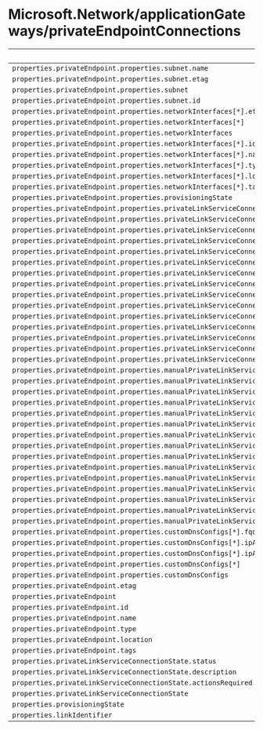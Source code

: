 # Microsoft.Network/applicationGateways/privateEndpointConnections

| Default Path | Alias |
|---|---|
| `properties.privateEndpoint.properties.subnet.name` | `Microsoft.Network/applicationGateways/privateEndpointConnections/privateEndpoint.subnet.name` |
| `properties.privateEndpoint.properties.subnet.etag` | `Microsoft.Network/applicationGateways/privateEndpointConnections/privateEndpoint.subnet.etag` |
| `properties.privateEndpoint.properties.subnet` | `Microsoft.Network/applicationGateways/privateEndpointConnections/privateEndpoint.subnet` |
| `properties.privateEndpoint.properties.subnet.id` | `Microsoft.Network/applicationGateways/privateEndpointConnections/privateEndpoint.subnet.id` |
| `properties.privateEndpoint.properties.networkInterfaces[*].etag` | `Microsoft.Network/applicationGateways/privateEndpointConnections/privateEndpoint.networkInterfaces[*].etag` |
| `properties.privateEndpoint.properties.networkInterfaces[*]` | `Microsoft.Network/applicationGateways/privateEndpointConnections/privateEndpoint.networkInterfaces[*]` |
| `properties.privateEndpoint.properties.networkInterfaces` | `Microsoft.Network/applicationGateways/privateEndpointConnections/privateEndpoint.networkInterfaces` |
| `properties.privateEndpoint.properties.networkInterfaces[*].id` | `Microsoft.Network/applicationGateways/privateEndpointConnections/privateEndpoint.networkInterfaces[*].id` |
| `properties.privateEndpoint.properties.networkInterfaces[*].name` | `Microsoft.Network/applicationGateways/privateEndpointConnections/privateEndpoint.networkInterfaces[*].name` |
| `properties.privateEndpoint.properties.networkInterfaces[*].type` | `Microsoft.Network/applicationGateways/privateEndpointConnections/privateEndpoint.networkInterfaces[*].type` |
| `properties.privateEndpoint.properties.networkInterfaces[*].location` | `Microsoft.Network/applicationGateways/privateEndpointConnections/privateEndpoint.networkInterfaces[*].location` |
| `properties.privateEndpoint.properties.networkInterfaces[*].tags` | `Microsoft.Network/applicationGateways/privateEndpointConnections/privateEndpoint.networkInterfaces[*].tags` |
| `properties.privateEndpoint.properties.provisioningState` | `Microsoft.Network/applicationGateways/privateEndpointConnections/privateEndpoint.provisioningState` |
| `properties.privateEndpoint.properties.privateLinkServiceConnections[*].properties.provisioningState` | `Microsoft.Network/applicationGateways/privateEndpointConnections/privateEndpoint.privateLinkServiceConnections[*].provisioningState` |
| `properties.privateEndpoint.properties.privateLinkServiceConnections[*].properties.privateLinkServiceId` | `Microsoft.Network/applicationGateways/privateEndpointConnections/privateEndpoint.privateLinkServiceConnections[*].privateLinkServiceId` |
| `properties.privateEndpoint.properties.privateLinkServiceConnections[*].properties.groupIds[*]` | `Microsoft.Network/applicationGateways/privateEndpointConnections/privateEndpoint.privateLinkServiceConnections[*].groupIds[*]` |
| `properties.privateEndpoint.properties.privateLinkServiceConnections[*].properties.groupIds` | `Microsoft.Network/applicationGateways/privateEndpointConnections/privateEndpoint.privateLinkServiceConnections[*].groupIds` |
| `properties.privateEndpoint.properties.privateLinkServiceConnections[*].properties.requestMessage` | `Microsoft.Network/applicationGateways/privateEndpointConnections/privateEndpoint.privateLinkServiceConnections[*].requestMessage` |
| `properties.privateEndpoint.properties.privateLinkServiceConnections[*].properties.privateLinkServiceConnectionState.status` | `Microsoft.Network/applicationGateways/privateEndpointConnections/privateEndpoint.privateLinkServiceConnections[*].privateLinkServiceConnectionState.status` |
| `properties.privateEndpoint.properties.privateLinkServiceConnections[*].properties.privateLinkServiceConnectionState.description` | `Microsoft.Network/applicationGateways/privateEndpointConnections/privateEndpoint.privateLinkServiceConnections[*].privateLinkServiceConnectionState.description` |
| `properties.privateEndpoint.properties.privateLinkServiceConnections[*].properties.privateLinkServiceConnectionState.actionsRequired` | `Microsoft.Network/applicationGateways/privateEndpointConnections/privateEndpoint.privateLinkServiceConnections[*].privateLinkServiceConnectionState.actionsRequired` |
| `properties.privateEndpoint.properties.privateLinkServiceConnections[*].properties.privateLinkServiceConnectionState` | `Microsoft.Network/applicationGateways/privateEndpointConnections/privateEndpoint.privateLinkServiceConnections[*].privateLinkServiceConnectionState` |
| `properties.privateEndpoint.properties.privateLinkServiceConnections[*].name` | `Microsoft.Network/applicationGateways/privateEndpointConnections/privateEndpoint.privateLinkServiceConnections[*].name` |
| `properties.privateEndpoint.properties.privateLinkServiceConnections[*].type` | `Microsoft.Network/applicationGateways/privateEndpointConnections/privateEndpoint.privateLinkServiceConnections[*].type` |
| `properties.privateEndpoint.properties.privateLinkServiceConnections[*].etag` | `Microsoft.Network/applicationGateways/privateEndpointConnections/privateEndpoint.privateLinkServiceConnections[*].etag` |
| `properties.privateEndpoint.properties.privateLinkServiceConnections[*]` | `Microsoft.Network/applicationGateways/privateEndpointConnections/privateEndpoint.privateLinkServiceConnections[*]` |
| `properties.privateEndpoint.properties.privateLinkServiceConnections` | `Microsoft.Network/applicationGateways/privateEndpointConnections/privateEndpoint.privateLinkServiceConnections` |
| `properties.privateEndpoint.properties.privateLinkServiceConnections[*].id` | `Microsoft.Network/applicationGateways/privateEndpointConnections/privateEndpoint.privateLinkServiceConnections[*].id` |
| `properties.privateEndpoint.properties.manualPrivateLinkServiceConnections[*].properties.provisioningState` | `Microsoft.Network/applicationGateways/privateEndpointConnections/privateEndpoint.manualPrivateLinkServiceConnections[*].provisioningState` |
| `properties.privateEndpoint.properties.manualPrivateLinkServiceConnections[*].properties.privateLinkServiceId` | `Microsoft.Network/applicationGateways/privateEndpointConnections/privateEndpoint.manualPrivateLinkServiceConnections[*].privateLinkServiceId` |
| `properties.privateEndpoint.properties.manualPrivateLinkServiceConnections[*].properties.groupIds[*]` | `Microsoft.Network/applicationGateways/privateEndpointConnections/privateEndpoint.manualPrivateLinkServiceConnections[*].groupIds[*]` |
| `properties.privateEndpoint.properties.manualPrivateLinkServiceConnections[*].properties.groupIds` | `Microsoft.Network/applicationGateways/privateEndpointConnections/privateEndpoint.manualPrivateLinkServiceConnections[*].groupIds` |
| `properties.privateEndpoint.properties.manualPrivateLinkServiceConnections[*].properties.requestMessage` | `Microsoft.Network/applicationGateways/privateEndpointConnections/privateEndpoint.manualPrivateLinkServiceConnections[*].requestMessage` |
| `properties.privateEndpoint.properties.manualPrivateLinkServiceConnections[*].properties.privateLinkServiceConnectionState.status` | `Microsoft.Network/applicationGateways/privateEndpointConnections/privateEndpoint.manualPrivateLinkServiceConnections[*].privateLinkServiceConnectionState.status` |
| `properties.privateEndpoint.properties.manualPrivateLinkServiceConnections[*].properties.privateLinkServiceConnectionState.description` | `Microsoft.Network/applicationGateways/privateEndpointConnections/privateEndpoint.manualPrivateLinkServiceConnections[*].privateLinkServiceConnectionState.description` |
| `properties.privateEndpoint.properties.manualPrivateLinkServiceConnections[*].properties.privateLinkServiceConnectionState.actionsRequired` | `Microsoft.Network/applicationGateways/privateEndpointConnections/privateEndpoint.manualPrivateLinkServiceConnections[*].privateLinkServiceConnectionState.actionsRequired` |
| `properties.privateEndpoint.properties.manualPrivateLinkServiceConnections[*].properties.privateLinkServiceConnectionState` | `Microsoft.Network/applicationGateways/privateEndpointConnections/privateEndpoint.manualPrivateLinkServiceConnections[*].privateLinkServiceConnectionState` |
| `properties.privateEndpoint.properties.manualPrivateLinkServiceConnections[*].name` | `Microsoft.Network/applicationGateways/privateEndpointConnections/privateEndpoint.manualPrivateLinkServiceConnections[*].name` |
| `properties.privateEndpoint.properties.manualPrivateLinkServiceConnections[*].type` | `Microsoft.Network/applicationGateways/privateEndpointConnections/privateEndpoint.manualPrivateLinkServiceConnections[*].type` |
| `properties.privateEndpoint.properties.manualPrivateLinkServiceConnections[*].etag` | `Microsoft.Network/applicationGateways/privateEndpointConnections/privateEndpoint.manualPrivateLinkServiceConnections[*].etag` |
| `properties.privateEndpoint.properties.manualPrivateLinkServiceConnections[*]` | `Microsoft.Network/applicationGateways/privateEndpointConnections/privateEndpoint.manualPrivateLinkServiceConnections[*]` |
| `properties.privateEndpoint.properties.manualPrivateLinkServiceConnections` | `Microsoft.Network/applicationGateways/privateEndpointConnections/privateEndpoint.manualPrivateLinkServiceConnections` |
| `properties.privateEndpoint.properties.manualPrivateLinkServiceConnections[*].id` | `Microsoft.Network/applicationGateways/privateEndpointConnections/privateEndpoint.manualPrivateLinkServiceConnections[*].id` |
| `properties.privateEndpoint.properties.customDnsConfigs[*].fqdn` | `Microsoft.Network/applicationGateways/privateEndpointConnections/privateEndpoint.customDnsConfigs[*].fqdn` |
| `properties.privateEndpoint.properties.customDnsConfigs[*].ipAddresses[*]` | `Microsoft.Network/applicationGateways/privateEndpointConnections/privateEndpoint.customDnsConfigs[*].ipAddresses[*]` |
| `properties.privateEndpoint.properties.customDnsConfigs[*].ipAddresses` | `Microsoft.Network/applicationGateways/privateEndpointConnections/privateEndpoint.customDnsConfigs[*].ipAddresses` |
| `properties.privateEndpoint.properties.customDnsConfigs[*]` | `Microsoft.Network/applicationGateways/privateEndpointConnections/privateEndpoint.customDnsConfigs[*]` |
| `properties.privateEndpoint.properties.customDnsConfigs` | `Microsoft.Network/applicationGateways/privateEndpointConnections/privateEndpoint.customDnsConfigs` |
| `properties.privateEndpoint.etag` | `Microsoft.Network/applicationGateways/privateEndpointConnections/privateEndpoint.etag` |
| `properties.privateEndpoint` | `Microsoft.Network/applicationGateways/privateEndpointConnections/privateEndpoint` |
| `properties.privateEndpoint.id` | `Microsoft.Network/applicationGateways/privateEndpointConnections/privateEndpoint.id` |
| `properties.privateEndpoint.name` | `Microsoft.Network/applicationGateways/privateEndpointConnections/privateEndpoint.name` |
| `properties.privateEndpoint.type` | `Microsoft.Network/applicationGateways/privateEndpointConnections/privateEndpoint.type` |
| `properties.privateEndpoint.location` | `Microsoft.Network/applicationGateways/privateEndpointConnections/privateEndpoint.location` |
| `properties.privateEndpoint.tags` | `Microsoft.Network/applicationGateways/privateEndpointConnections/privateEndpoint.tags` |
| `properties.privateLinkServiceConnectionState.status` | `Microsoft.Network/applicationGateways/privateEndpointConnections/privateLinkServiceConnectionState.status` |
| `properties.privateLinkServiceConnectionState.description` | `Microsoft.Network/applicationGateways/privateEndpointConnections/privateLinkServiceConnectionState.description` |
| `properties.privateLinkServiceConnectionState.actionsRequired` | `Microsoft.Network/applicationGateways/privateEndpointConnections/privateLinkServiceConnectionState.actionsRequired` |
| `properties.privateLinkServiceConnectionState` | `Microsoft.Network/applicationGateways/privateEndpointConnections/privateLinkServiceConnectionState` |
| `properties.provisioningState` | `Microsoft.Network/applicationGateways/privateEndpointConnections/provisioningState` |
| `properties.linkIdentifier` | `Microsoft.Network/applicationGateways/privateEndpointConnections/linkIdentifier` |

